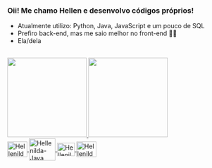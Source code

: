 ### Oii! Me chamo Hellen e desenvolvo códigos próprios!

- Atualmente utilizo: Python, Java, JavaScript e um pouco de SQL
- Prefiro back-end, mas me saio melhor no front-end 🤷‍♀️
- Ela/dela 

##

<div>
  <a href="https://github.com/Hellenilda">
    <img height="180em" src="https://github-readme-stats.vercel.app/api?username=Hellenilda&show_icons=true&theme=dracula&include_all_commits=true&count_private=true" />
    <img height="180em" src="https://github-readme-stats-eight-theta.vercel.app/api/top-langs/?username=Hellenilda&layout=compact&langs_count=8&theme=dracula"/>
</div>

<div> 
  <img align="center" alt="Hellenilda-Py" height="35" width="45" src="https://cdn.jsdelivr.net/gh/devicons/devicon/icons/python/python-original.svg" />
  <img align="center" alt="Hellenilda-Java" height="50" width="60" src="https://cdn.jsdelivr.net/gh/devicons/devicon/icons/java/java-original.svg" />
  <img align="center" alt="Hellenilda-Js" height="30" width="40" src="https://cdn.jsdelivr.net/gh/devicons/devicon/icons/javascript/javascript-original.svg" />
  <img align="center" alt="Hellenilda-Sql" height="35" width="45" src="https://cdn.jsdelivr.net/gh/devicons/devicon/icons/microsoftsqlserver/microsoftsqlserver-plain.svg" />
</div>

##
